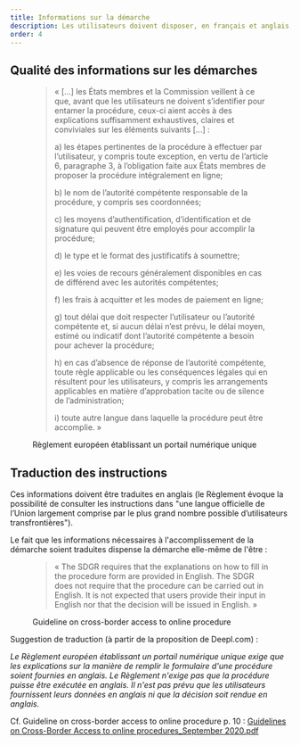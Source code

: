 ```yaml
---
title: Informations sur la démarche
description: Les utilisateurs doivent disposer, en français et anglais, des informations relatives à la démarches, en amont de toute identification.
order: 4
---
```


## Qualité des informations sur les démarches

<figure class="fr-quote">
	<blockquote>
		<p>« [...] les États membres et la Commission veillent à ce que, avant que les utilisateurs ne doivent s’identifier pour entamer la procédure, ceux-ci aient accès à des explications suffisamment exhaustives, claires et conviviales sur les éléments suivants [...] :

a)	les étapes pertinentes de la procédure à effectuer par l’utilisateur, y compris toute exception, en vertu de l’article 6, paragraphe 3, à l’obligation faite aux États membres de proposer la procédure intégralement en ligne;

b)	le nom de l’autorité compétente responsable de la procédure, y compris ses coordonnées;

c)	les moyens d’authentification, d’identification et de signature qui peuvent être employés pour accomplir la procédure;

d)	le type et le format des justificatifs à soumettre;

e)	les voies de recours généralement disponibles en cas de différend avec les autorités compétentes;

f)	les frais à acquitter et les modes de paiement en ligne;

g)	tout délai que doit respecter l’utilisateur ou l’autorité compétente et, si aucun délai n’est prévu, le délai moyen, estimé ou indicatif dont l’autorité compétente a besoin pour achever la procédure;

h)	en cas d’absence de réponse de l’autorité compétente, toute règle applicable ou les conséquences légales qui en résultent pour les utilisateurs, y compris les arrangements applicables en matière d’approbation tacite ou de silence de l’administration;

i)	toute autre langue dans laquelle la procédure peut être accomplie.
 »</p>
	</blockquote>
	<figcaption>
		<p class=“fr-quote__source”>Règlement européen établissant un portail numérique unique</p>
	</figcaption>
</figure>

## Traduction des instructions

Ces informations doivent être traduites en anglais (le Règlement évoque la possibilité de consulter les instructions dans "une langue officielle de l’Union largement comprise par le plus grand nombre possible d’utilisateurs transfrontières").

Le fait que les informations nécessaires à l'accomplissement de la démarche soient traduites dispense la démarche elle-même de l'être :

<figure class="fr-quote">
	<blockquote>
		<p>« The SDGR requires that the explanations on how to fill in the procedure form are provided in English. The SDGR does not require that the procedure can be carried out in English. It is not expected that users provide their input in English nor that the decision will be issued in English. »</p>
	</blockquote>
	<figcaption>
		<p class=“fr-quote__source”>Guideline on cross-border access to online procedure</p>
	</figcaption>
</figure>

Suggestion de traduction (à partir de la proposition de Deepl.com) :

*Le Règlement européen établissant un portail numérique unique exige que les explications sur la manière de remplir le formulaire d'une procédure soient fournies en anglais. Le Règlement n'exige pas que la procédure puisse être exécutée en anglais. Il n'est pas prévu que les utilisateurs fournissent leurs données en anglais ni que la décision soit rendue en anglais.*

Cf. Guideline on cross-border access to online procedure p. 10 : [Guidelines on Cross-Border Access to online procedures_September 2020.pdf](https://github.com/DISIC/design.numerique.gouv.fr/files/7848994/Guidelines.on.Cross-Border.Access.to.online.procedures_September.2020.pdf)

